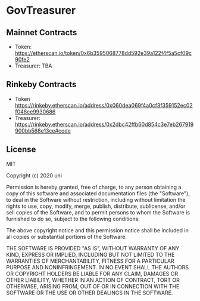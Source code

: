 # GovTreasurer

## Mainnet Contracts

  - Token: https://etherscan.io/token/0x6b3595068778dd592e39a122f4f5a5cf09c90fe2
  - Treasurer: TBA
  
 ## Rinkeby Contracts
  - Token https://rinkeby.etherscan.io/address/0x060dea069f4a0cf3f359152ec02f048ce9930686
  - Treasurer: https://rinkeby.etherscan.io/address/0x2dbc42ffb60d854c3e7eb267919900bb568e13ce#code
  
## License

MIT

Copyright (c) 2020 uni

Permission is hereby granted, free of charge, to any person obtaining a copy
of this software and associated documentation files (the "Software"), to deal
in the Software without restriction, including without limitation the rights
to use, copy, modify, merge, publish, distribute, sublicense, and/or sell
copies of the Software, and to permit persons to whom the Software is
furnished to do so, subject to the following conditions:

The above copyright notice and this permission notice shall be included in all
copies or substantial portions of the Software.

THE SOFTWARE IS PROVIDED "AS IS", WITHOUT WARRANTY OF ANY KIND, EXPRESS OR
IMPLIED, INCLUDING BUT NOT LIMITED TO THE WARRANTIES OF MERCHANTABILITY,
FITNESS FOR A PARTICULAR PURPOSE AND NONINFRINGEMENT. IN NO EVENT SHALL THE
AUTHORS OR COPYRIGHT HOLDERS BE LIABLE FOR ANY CLAIM, DAMAGES OR OTHER
LIABILITY, WHETHER IN AN ACTION OF CONTRACT, TORT OR OTHERWISE, ARISING FROM,
OUT OF OR IN CONNECTION WITH THE SOFTWARE OR THE USE OR OTHER DEALINGS IN THE
SOFTWARE.
